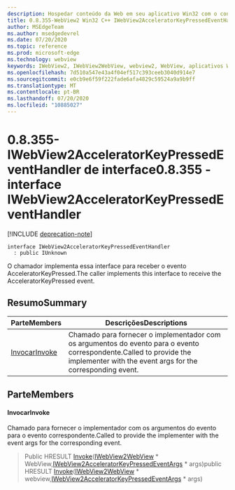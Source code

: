 ```yaml
---
description: Hospedar conteúdo da Web em seu aplicativo Win32 com o controle WebView2 do Microsoft Edge
title: 0.8.355-WebView2 Win32 C++ IWebView2AcceleratorKeyPressedEventHandler
author: MSEdgeTeam
ms.author: msedgedevrel
ms.date: 07/20/2020
ms.topic: reference
ms.prod: microsoft-edge
ms.technology: webview
keywords: IWebView2, IWebView2WebView, webview2, WebView, aplicativos Win32, Win32, Edge
ms.openlocfilehash: 7d510a547e43a4f04ef517c393ceeb3040d914e7
ms.sourcegitcommit: e0cb9e6f59f222fade6afa4829c59524a9a9b9ff
ms.translationtype: MT
ms.contentlocale: pt-BR
ms.lasthandoff: 07/20/2020
ms.locfileid: "10885027"
---
```

# <span data-ttu-id="fe850-104">0.8.355-IWebView2AcceleratorKeyPressedEventHandler de interface</span><span class="sxs-lookup"><span data-stu-id="fe850-104">0.8.355 - interface IWebView2AcceleratorKeyPressedEventHandler</span></span> 

[!INCLUDE [deprecation-note](../../includes/deprecation-note.md)]

```
interface IWebView2AcceleratorKeyPressedEventHandler
  : public IUnknown
```

<span data-ttu-id="fe850-105">O chamador implementa essa interface para receber o evento AcceleratorKeyPressed.</span><span class="sxs-lookup"><span data-stu-id="fe850-105">The caller implements this interface to receive the AcceleratorKeyPressed event.</span></span>

## <span data-ttu-id="fe850-106">Resumo</span><span class="sxs-lookup"><span data-stu-id="fe850-106">Summary</span></span>

 <span data-ttu-id="fe850-107">Parte</span><span class="sxs-lookup"><span data-stu-id="fe850-107">Members</span></span>                        | <span data-ttu-id="fe850-108">Descrições</span><span class="sxs-lookup"><span data-stu-id="fe850-108">Descriptions</span></span>
--------------------------------|---------------------------------------------
[<span data-ttu-id="fe850-109">Invocar</span><span class="sxs-lookup"><span data-stu-id="fe850-109">Invoke</span></span>](#invoke) | <span data-ttu-id="fe850-110">Chamado para fornecer o implementador com os argumentos do evento para o evento correspondente.</span><span class="sxs-lookup"><span data-stu-id="fe850-110">Called to provide the implementer with the event args for the corresponding event.</span></span>

## <span data-ttu-id="fe850-111">Parte</span><span class="sxs-lookup"><span data-stu-id="fe850-111">Members</span></span>

#### <span data-ttu-id="fe850-112">Invocar</span><span class="sxs-lookup"><span data-stu-id="fe850-112">Invoke</span></span> 

<span data-ttu-id="fe850-113">Chamado para fornecer o implementador com os argumentos do evento para o evento correspondente.</span><span class="sxs-lookup"><span data-stu-id="fe850-113">Called to provide the implementer with the event args for the corresponding event.</span></span>

> <span data-ttu-id="fe850-114">Public HRESULT [Invoke](#invoke)([IWebView2WebView](IWebView2WebView.md) \* WebView,[IWebView2AcceleratorKeyPressedEventArgs](IWebView2AcceleratorKeyPressedEventArgs.md) \* args)</span><span class="sxs-lookup"><span data-stu-id="fe850-114">public HRESULT [Invoke](#invoke)([IWebView2WebView](IWebView2WebView.md) \* webview,[IWebView2AcceleratorKeyPressedEventArgs](IWebView2AcceleratorKeyPressedEventArgs.md) \* args)</span></span>

